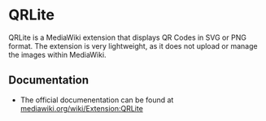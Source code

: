 # QRLite
QRLite is a MediaWiki extension that displays QR Codes in SVG or PNG format.
The extension is very lightweight, as it does not upload or manage the images within MediaWiki.

## Documentation
* The official documenentation can be found at [mediawiki.org/wiki/Extension:QRLite](https://www.mediawiki.org/wiki/Extension:QRLite)

